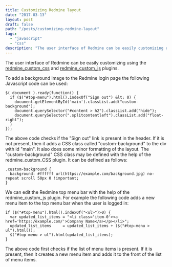 ```yaml
---
title: Customizing Redmine layout
date: "2017-03-13"
layout: post
draft: false
path: "/posts/customizing-redmine-layout"
tags:
  - "javascript"
  - "css"
description: "The user interface of Redmine can be easily customizing using the redmine_custom_css and redmine_custom_js plugins."
---
```


The user interface of Redmine can be easily customizing using the [redmine_custom_css](http://www.redmine.org/plugins/redmine_custom_css) and [redmine_custom_js](http://www.redmine.org/plugins/redmine_custom_js) plugins.

To add a background image to the Redmine login page the following Javascript code can be used:

```
$( document ).ready(function() {
  if ($("#top-menu").html().indexOf("Sign out") &lt; 0) {
    document.getElementById('main').classList.add("custom-background");
    document.querySelector("#content > h2").classList.add("hide");
    document.querySelector(".splitcontentleft").classList.add("float-right");    
  }
});
```

The above code checks if the "Sign out" link is present in the header. If it is not present, then it adds a CSS class called "custom-background" to the div with id "main". It also does some minor formatting of the layout. The "custom-background" CSS class may be defined with the help of the redmine_custom_CSS plugin. It can be defined as follows:

```
.custom-background {
  background: #ffffff url(https://example.com/background.jpg) no-repeat scroll 50px 0 !important;
}
```

We can edit the Redmine top menu bar with the help of the redmine_custom_js plugin. For example the following code adds a new menu item to the top menu bar when the user is logged in:

```
if ($("#top-menu").html().indexOf("<ul>")>0) {
  var updated_list_items = "<li class='item-0'><a href='https:/example.com/'>Company Name</a></p></li>";
  updated_list_items     = updated_list_items + ($("#top-menu > ul").html());
  $("#top-menu > ul").html(updated_list_items);
}
```

The above code first checks if the list of menu items is present. If it is present, then it creates a new menu item and adds it to the front of the list of menu items.
